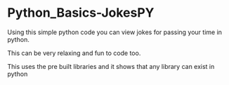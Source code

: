 # Python_Basics-JokesPY
Using this simple python code you can view jokes for passing your time in python.

This can be very relaxing and fun to code too. 

This uses the pre built libraries and it shows that any library can exist in python
